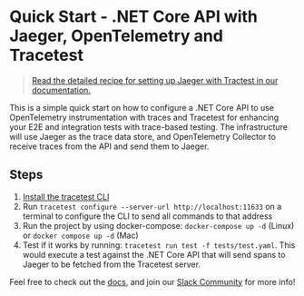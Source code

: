 # Quick Start - .NET Core API with Jaeger, OpenTelemetry and Tracetest

> [Read the detailed recipe for setting up Jaeger with Tractest in our documentation.](https://docs.tracetest.io/examples-tutorials/recipes/running-tracetest-with-jaeger)

This is a simple quick start on how to configure a .NET Core API to use OpenTelemetry instrumentation with traces and Tracetest for enhancing your E2E and integration tests with trace-based testing. The infrastructure will use Jaeger as the trace data store, and OpenTelemetry Collector to receive traces from the API and send them to Jaeger.

## Steps

1. [Install the tracetest CLI](https://github.com/kubeshop/tracetest/blob/main/docs/installing.md#cli-installation)
2. Run `tracetest configure --server-url http://localhost:11633` on a terminal to configure the CLI to send all commands to that address
3. Run the project by using docker-compose: `docker-compose up -d` (Linux) or `docker compose up -d` (Mac)
4. Test if it works by running: `tracetest run test -f tests/test.yaml`. This would execute a test against the .NET Core API that will send spans to Jaeger to be fetched from the Tracetest server.

Feel free to check out the [docs](https://docs.tracetest.io/), and join our [Slack Community](https://dub.sh/tracetest-community) for more info!
